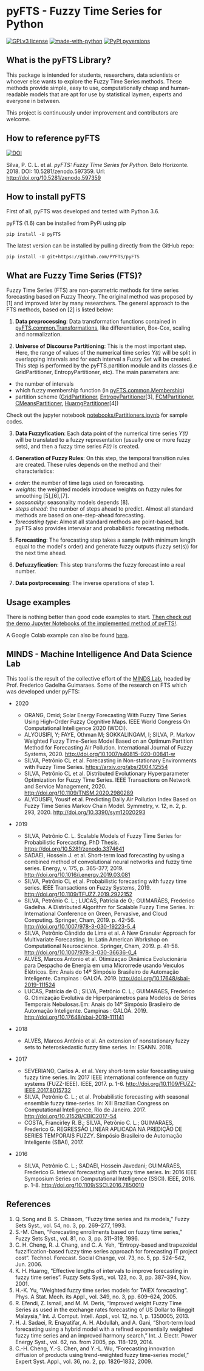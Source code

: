 # pyFTS - Fuzzy Time Series for Python

[![GPLv3 license](https://img.shields.io/badge/License-GPLv3-blue.svg)](http://perso.crans.org/besson/LICENSE.html)
[![made-with-python](https://img.shields.io/badge/Made%20with-Python-1f425f.svg)](https://www.python.org/)
[![PyPI pyversions](https://img.shields.io/pypi/pyversions/ansicolortags.svg)](https://pypi.python.org/pypi/pyFTS/)

## What is the pyFTS Library?

This package is intended for students, researchers, data scientists or whoever else wants to explore the Fuzzy Time Series methods. These methods provide simple, easy to use, computationally cheap and human-readable models that are apt for use by statistical laymen, experts and everyone in between.

This project is continuously under improvement and contributors are welcome.

## How to reference pyFTS

[![DOI](https://zenodo.org/badge/DOI/10.5281/zenodo.597359.svg)](https://doi.org/10.5281/zenodo.597359)

Silva, P. C. L. et al. *pyFTS: Fuzzy Time Series for Python.* Belo Horizonte. 2018. DOI: 10.5281/zenodo.597359. Url: <http://doi.org/10.5281/zenodo.597359>

## How to install pyFTS

First of all, pyFTS was developed and tested with Python 3.6. 

pyFTS (1.6) can be installed from PyPi using pip

```
pip install -U pyFTS
```

The latest version can be installed by pulling directly from the GitHub repo:

```
pip install -U git+https://github.com/PYFTS/pyFTS
```

## What are Fuzzy Time Series (FTS)?
Fuzzy Time Series (FTS) are non-parametric methods for time series forecasting based on Fuzzy Theory. The original method was proposed by [1] and improved later by many researchers. The general approach to the FTS methods, based on [2] is listed below:

1. **Data preprocessing**: Data transformation functions contained in [pyFTS.common.Transformations](https://github.com/PYFTS/pyFTS/blob/master/pyFTS/common/Transformations.py), like differentiation, Box-Cox, scaling and normalization.

2. **Universe of Discourse Partitioning**: This is the most important step. Here, the range of values of the numerical time series *Y(t)* will be split in overlapping intervals and for each interval a Fuzzy Set will be created. This step is performed by the pyFTS.partition module and its classes (i.e GridPartitioner, EntropyPartitioner, etc). The main parameters are:
 - the number of intervals
 - which fuzzy membership function (in [pyFTS.common.Membership](https://github.com/PYFTS/pyFTS/blob/master/pyFTS/common/Membership.py))
 - partition scheme ([GridPartitioner](https://github.com/PYFTS/pyFTS/blob/master/pyFTS/partitioners/Grid.py), [EntropyPartitioner](https://github.com/PYFTS/pyFTS/blob/master/pyFTS/partitioners/Entropy.py)[3], [FCMPartitioner](https://github.com/PYFTS/pyFTS/blob/master/pyFTS/partitioners/FCM.py), [CMeansPartitioner](https://github.com/PYFTS/pyFTS/blob/master/pyFTS/partitioners/CMeans.py), [HuarngPartitioner](https://github.com/PYFTS/pyFTS/blob/master/pyFTS/partitioners/Huarng.py)[4])
 
 Check out the jupyter notebook [notebooks/Partitioners.ipynb](https://github.com/PYFTS/notebooks/blob/master/Partitioners.ipynb) for sample codes.
 
3. **Data Fuzzyfication**: Each data point of the numerical time series *Y(t)* will be translated to a fuzzy representation (usually one or more fuzzy sets), and then a fuzzy time series *F(t)* is created.

4. **Generation of Fuzzy Rules**: On this step, the temporal transition rules are created. These rules depends on the method and their characteristics:
- *order*: the number of time lags used on forecasting.
- *weights*: the weighted models introduce weights on fuzzy rules for smoothing [5],[6],[7].
- *seasonality*: seasonality models depends [8].
- *steps ahead*: the number of steps ahead to predict. Almost all standard methods are based on one-step-ahead forecasting.
- *forecasting type*: Almost all standard methods are point-based, but pyFTS also provides intervalar and probabilistic forecasting methods.

5. **Forecasting**: The forecasting step takes a sample (with minimum length equal to the model's order) and generate fuzzy outputs (fuzzy set(s)) for the next time ahead. 

6. **Defuzzyfication**: This step transforms the fuzzy forecast into a real number.

7. **Data postprocessing**: The inverse operations of step 1.

## Usage examples

There is nothing better than good code examples to start. [Then check out the demo Jupyter Notebooks of the implemented method of pyFTS!](https://github.com/PYFTS/notebooks).

A Google Colab example can also be found [here](https://drive.google.com/file/d/1zRBCHXOawwgmzjEoKBgmvBqkIrKxuaz9/view?usp=sharing).

## MINDS - Machine Intelligence And Data Science Lab

This tool is the result of the collective effort of the [MINDS Lab](http://www.minds.eng.ufmg.br/), headed by Prof. Frederico Gadelha Guimaraes. Some of the research on FTS which was developed under pyFTS:

- 2020
  - ORANG, Omid; Solar Energy Forecasting With Fuzzy Time Series Using High-Order Fuzzy Cognitive Maps. IEEE World Congress On Computational Intelligence 2020 (WCCI).
  - ALYOUSIFI, Y; FAYE, Othman M; SOKKALINGAM, I; SILVA, P. Markov Weighted Fuzzy Time-Series Model Based on an Optimum Partition Method for Forecasting Air Pollution. International Journal of Fuzzy Systems, 2020. http://doi.org/10.1007/s40815-020-00841-w     
  - SILVA, Petrônio CL et al. Forecasting in Non-stationary Environments with Fuzzy Time Series. https://arxiv.org/abs/2004.12554
  - SILVA, Petrônio CL et al. Distributed Evolutionary Hyperparameter Optimization for Fuzzy Time Series. IEEE Transactions on Network and Service Management, 2020. http://doi.org/10.1109/TNSM.2020.2980289
  - ALYOUSIFI, Yousif et al. Predicting Daily Air Pollution Index Based on Fuzzy Time Series Markov Chain Model. Symmetry, v. 12, n. 2, p. 293, 2020. http://doi.org/10.3390/sym12020293

- 2019
  - SILVA, Petrônio C. L. Scalable Models of Fuzzy Time Series for Probabilistic Forecasting. PhD Thesis. https://doi.org/10.5281/zenodo.3374641
  - SADAEI, Hossein J. et al. Short-term load forecasting by using a combined method of convolutional neural networks and fuzzy time series. Energy, v. 175, p. 365-377, 2019. http://doi.org/10.1016/j.energy.2019.03.081
  - SILVA, Petrônio CL et al. Probabilistic forecasting with fuzzy time series. IEEE Transactions on Fuzzy Systems, 2019.  http://doi.org/10.1109/TFUZZ.2019.2922152
  - SILVA, Petrônio C. L.; LUCAS, Patrícia de O.; GUIMARÃES, Frederico Gadelha. A Distributed Algorithm for Scalable Fuzzy Time Series. In: International Conference on Green, Pervasive, and Cloud Computing. Springer, Cham, 2019. p. 42-56. http://doi.org/10.1007/978-3-030-19223-5_4 
  - SILVA, Petrônio Cândido de Lima et al. A New Granular Approach for Multivariate Forecasting. In: Latin American Workshop on Computational Neuroscience. Springer, Cham, 2019. p. 41-58. http://doi.org/10.1007/978-3-030-36636-0_4 
  - ALVES, Marcos Antonio et al. Otimizaçao Dinâmica Evolucionária para Despacho de Energia em uma Microrrede usando Veıculos Elétricos. Em: Anais do 14º Simpósio Brasileiro de Automação Inteligente. Campinas : GALOÁ. 2019. http://doi.org/10.17648/sbai-2019-111524
  - LUCAS, Patrícia de O.; SILVA, Petrônio C. L.; GUIMARAES, Frederico G. Otimização Evolutiva de Hiperparâmetros para Modelos de Séries Temporais Nebulosas.Em: Anais do 14º Simpósio Brasileiro de Automação Inteligente. Campinas : GALOÁ. 2019. http://doi.org/10.17648/sbai-2019-111141

- 2018
  - ALVES, Marcos Antônio et al. An extension of nonstationary fuzzy sets to heteroskedastic fuzzy time series. In: ESANN. 2018.

- 2017
  - SEVERIANO, Carlos A. et al. Very short-term solar forecasting using fuzzy time series. In: 2017 IEEE international conference on fuzzy systems (FUZZ-IEEE). IEEE, 2017. p. 1-6. http://doi.org/10.1109/FUZZ-IEEE.2017.8015732
  - SILVA, Petrônio C. L.; et al. Probabilistic forecasting with seasonal ensemble fuzzy time-series. In: XIII Brazilian Congress on Computational Intelligence, Rio de Janeiro. 2017. http://doi.org/10.21528/CBIC2017-54
  - COSTA, Francirley R. B.; SILVA, Petrônio C. L.; GUIMARAES, Frederico G. REGRESSÃO LINEAR APLICADA NA PREDIÇÃO DE SERIES TEMPORAIS FUZZY. Simpósio Brasileiro de Automação Inteligente (SBAI), 2017.

- 2016
  - SILVA, Petrônio C. L.; SADAEI, Hossein Javedani; GUIMARAES, Frederico G. Interval forecasting with fuzzy time series. In: 2016 IEEE Symposium Series on Computational Intelligence (SSCI). IEEE, 2016. p. 1-8. http://doi.org/10.1109/SSCI.2016.7850010
 

## References

1. Q. Song and B. S. Chissom, “Fuzzy time series and its models,” Fuzzy Sets Syst., vol. 54, no. 3, pp. 269–277, 1993.
2. S.-M. Chen, “Forecasting enrollments based on fuzzy time series,” Fuzzy Sets Syst., vol. 81, no. 3, pp. 311–319, 1996.
3. C. H. Cheng, R. J. Chang, and C. A. Yeh, “Entropy-based and trapezoidal fuzzification-based fuzzy time series approach for forecasting IT project cost”. Technol. Forecast. Social Change, vol. 73, no. 5, pp. 524–542, Jun. 2006.
4. K. H. Huarng, “Effective lengths of intervals to improve forecasting in fuzzy time series”. Fuzzy Sets Syst., vol. 123, no. 3, pp. 387–394, Nov. 2001.
5. H.-K. Yu, “Weighted fuzzy time series models for TAIEX forecasting”. Phys. A Stat. Mech. its Appl., vol. 349, no. 3, pp. 609–624, 2005.
6. R. Efendi, Z. Ismail, and M. M. Deris, “Improved weight Fuzzy Time Series as used in the exchange rates forecasting of US Dollar to Ringgit Malaysia,” Int. J. Comput. Intell. Appl., vol. 12, no. 1, p. 1350005, 2013.
7. H. J. Sadaei, R. Enayatifar, A. H. Abdullah, and A. Gani, “Short-term load forecasting using a hybrid model with a refined exponentially weighted fuzzy time series and an improved harmony search,” Int. J. Electr. Power Energy Syst., vol. 62, no. from 2005, pp. 118–129, 2014.
8. C.-H. Cheng, Y.-S. Chen, and Y.-L. Wu, “Forecasting innovation diffusion of products using trend-weighted fuzzy time-series model,” Expert Syst. Appl., vol. 36, no. 2, pp. 1826–1832, 2009.
